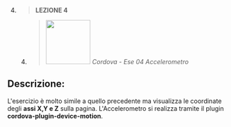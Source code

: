 4. > **LEZIONE 4**
     4. > *<img src="https://encrypted-tbn0.gstatic.com/images?q=tbn:ANd9GcTdP3X1Hj9l1GU8UUn1PHR_mWsKVBTFNNDJwUBG1NoKtU6OcvyhH2xP4ToQGB4YWiCwSak&usqp=CAU" style="width: 100px"></img>  Cordova - Ese 04 Accelerometro*
     
## Descrizione:
L'esercizio è molto simile a quello precedente ma visualizza le coordinate degli **assi X,Y e Z** sulla pagina. L'Accelerometro si realizza tramite il plugin **cordova-plugin-device-motion**.

